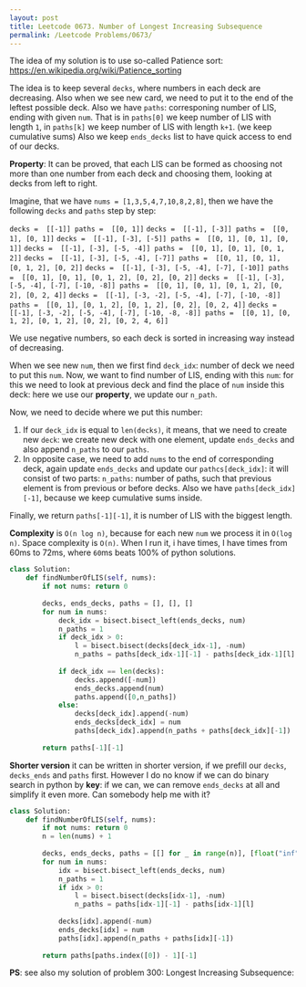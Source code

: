 ```yaml
---
layout: post
title: Leetcode 0673. Number of Longest Increasing Subsequence
permalink: /Leetcode Problems/0673/
---
```


The idea of my solution is to use so-called Patience sort: https://en.wikipedia.org/wiki/Patience_sorting

The idea is to keep several `decks`, where numbers in each deck are decreasing. Also when we see new card, we need to put it to the end of the leftest possible deck. Also we have `paths`: corresponing number of LIS, ending with given `num`. That is in `paths[0]` we keep number of LIS with length `1`, in `paths[k]` we keep number of LIS with length `k+1`. (we keep cumulative sums) Also we keep `ends_decks` list to have quick access to end of our decks.

**Property**: It can be proved, that each LIS can be formed as choosing not more than one number from each deck and choosing them, looking at decks from left to right.

Imagine, that we have `nums = [1,3,5,4,7,10,8,2,8]`, then we have the following `decks` and `paths` step by step:

`decks =  [[-1]] paths =  [[0, 1]]`
`decks =  [[-1], [-3]] paths =  [[0, 1], [0, 1]]`
`decks =  [[-1], [-3], [-5]] paths =  [[0, 1], [0, 1], [0, 1]]`
`decks =  [[-1], [-3], [-5, -4]] paths =  [[0, 1], [0, 1], [0, 1, 2]]`
`decks =  [[-1], [-3], [-5, -4], [-7]] paths =  [[0, 1], [0, 1], [0, 1, 2], [0, 2]]`
`decks =  [[-1], [-3], [-5, -4], [-7], [-10]] paths =  [[0, 1], [0, 1], [0, 1, 2], [0, 2], [0, 2]]`
`decks =  [[-1], [-3], [-5, -4], [-7], [-10, -8]] paths =  [[0, 1], [0, 1], [0, 1, 2], [0, 2], [0, 2, 4]]`
`decks =  [[-1], [-3, -2], [-5, -4], [-7], [-10, -8]] paths =  [[0, 1], [0, 1, 2], [0, 1, 2], [0, 2], [0, 2, 4]]`
`decks =  [[-1], [-3, -2], [-5, -4], [-7], [-10, -8, -8]] paths =  [[0, 1], [0, 1, 2], [0, 1, 2], [0, 2], [0, 2, 4, 6]]`


We use negative numbers, so each deck is sorted in increasing way instead of decreasing.

When we see new `num`, then we first find `deck_idx`: number of deck we need to put this `num`. Now, we want to find number of LIS, ending with this `num`: for this we need to look at previous deck and find the place of `num` inside this deck: here we use our **property**, we update our `n_path`.

Now, we need to decide where we put this number:
1. If our `deck_idx` is equal to `len(decks)`, it means, that we need to create new `deck`: we create new deck with one element, update `ends_decks` and also append `n_paths` to our `paths`.
2. In opposite case, we need to add `nums` to the end of corresponding deck, again update `ends_decks`  and update our `pathcs[deck_idx]`: it will consist of two parts: `n_paths`: number of paths, such that previous element is from previous or before decks. Also we have `paths[deck_idx][-1]`, because we keep cumulative sums inside.

Finally, we return `paths[-1][-1]`, it is number of LIS with the biggest length.

**Complexity** is `O(n log n)`, because for each new `num` we process it in `O(log n)`. Space complexity is `O(n)`. When I run it, i have times, I have times from 60ms to 72ms, where `60`ms beats 100% of python solutions.

```python
class Solution:
    def findNumberOfLIS(self, nums):
        if not nums: return 0
    
        decks, ends_decks, paths = [], [], []
        for num in nums:
            deck_idx = bisect.bisect_left(ends_decks, num)
            n_paths = 1
            if deck_idx > 0:
                l = bisect.bisect(decks[deck_idx-1], -num)
                n_paths = paths[deck_idx-1][-1] - paths[deck_idx-1][l]
                
            if deck_idx == len(decks):
                decks.append([-num])
                ends_decks.append(num)
                paths.append([0,n_paths])
            else:
                decks[deck_idx].append(-num)
                ends_decks[deck_idx] = num
                paths[deck_idx].append(n_paths + paths[deck_idx][-1])
              
        return paths[-1][-1]
```

**Shorter version** it can be written in shorter version, if we prefill our `decks`, `decks_ends` and `paths` first. However I do no know if we can do binary search in python by **key**: if we can, we can remove `ends_decks` at all and simplify it even more. Can somebody help me with it?
```python
class Solution:
    def findNumberOfLIS(self, nums):
        if not nums: return 0
        n = len(nums) + 1
    
        decks, ends_decks, paths = [[] for _ in range(n)], [float("inf")]*n, [[0] for _ in range(n)]
        for num in nums:
            idx = bisect.bisect_left(ends_decks, num)
            n_paths = 1
            if idx > 0:
                l = bisect.bisect(decks[idx-1], -num)
                n_paths = paths[idx-1][-1] - paths[idx-1][l]
            
            decks[idx].append(-num)
            ends_decks[idx] = num
            paths[idx].append(n_paths + paths[idx][-1])
                
        return paths[paths.index([0]) - 1][-1]
```


**PS**: see also my solution of problem 300: Longest Increasing Subsequence: